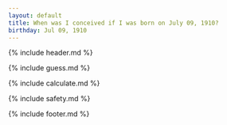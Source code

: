 ```yaml
---
layout: default
title: When was I conceived if I was born on July 09, 1910?
birthday: Jul 09, 1910
---
```


{% include header.md %}

{% include guess.md %}

{% include calculate.md %}

{% include safety.md %}

{% include footer.md %}



